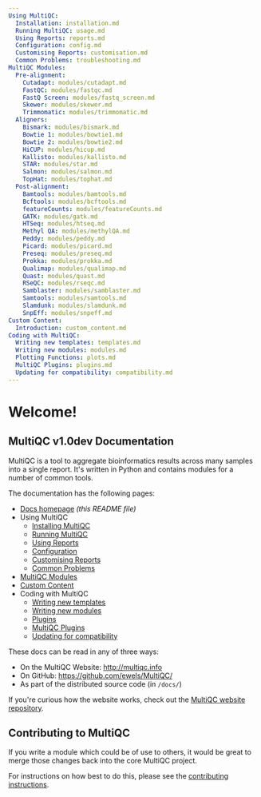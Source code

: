 ```yaml
---
Using MultiQC:
  Installation: installation.md
  Running MultiQC: usage.md
  Using Reports: reports.md
  Configuration: config.md
  Customising Reports: customisation.md
  Common Problems: troubleshooting.md
MultiQC Modules:
  Pre-alignment:
    Cutadapt: modules/cutadapt.md
    FastQC: modules/fastqc.md
    FastQ Screen: modules/fastq_screen.md
    Skewer: modules/skewer.md
    Trimmomatic: modules/trimmomatic.md
  Aligners:
    Bismark: modules/bismark.md
    Bowtie 1: modules/bowtie1.md
    Bowtie 2: modules/bowtie2.md
    HiCUP: modules/hicup.md
    Kallisto: modules/kallisto.md
    STAR: modules/star.md
    Salmon: modules/salmon.md
    TopHat: modules/tophat.md
  Post-alignment:
    Bamtools: modules/bamtools.md
    Bcftools: modules/bcftools.md
    featureCounts: modules/featureCounts.md
    GATK: modules/gatk.md
    HTSeq: modules/htseq.md
    Methyl QA: modules/methylQA.md
    Peddy: modules/peddy.md
    Picard: modules/picard.md
    Preseq: modules/preseq.md
    Prokka: modules/prokka.md
    Qualimap: modules/qualimap.md
    Quast: modules/quast.md
    RSeQC: modules/rseqc.md
    Samblaster: modules/samblaster.md
    Samtools: modules/samtools.md
    Slamdunk: modules/slamdunk.md
    SnpEff: modules/snpeff.md
Custom Content:
  Introduction: custom_content.md
Coding with MultiQC:
  Writing new templates: templates.md
  Writing new modules: modules.md
  Plotting Functions: plots.md
  MultiQC Plugins: plugins.md
  Updating for compatibility: compatibility.md
---
```


# Welcome!

## MultiQC v1.0dev Documentation

MultiQC is a tool to aggregate bioinformatics results across many samples
into a single report. It's written in Python and contains modules for a number
of common tools.

The documentation has the following pages:

 - [Docs homepage](README.md) _(this README file)_
 - Using MultiQC
   - [Installing MultiQC](installation.md)
   - [Running MultiQC](usage.md)
   - [Using Reports](reports.md)
   - [Configuration](config.md)
   - [Customising Reports](customisation.md)
   - [Common Problems](troubleshooting.md)
 - [MultiQC Modules](modules/)
 - [Custom Content](custom_content.md)
 - Coding with MultiQC
   - [Writing new templates](templates.md)
   - [Writing new modules](modules.md)
   - [Plugins](plugins.md)
   - [MultiQC Plugins](plugins.md)
   - [Updating for compatibility](compatibility.md)

These docs can be read in any of three ways:
 - On the MultiQC Website: http://multiqc.info
 - On GitHub: https://github.com/ewels/MultiQC/
 - As part of the distributed source code (in `/docs/`)
 
If you're curious how the website works, check out the
[MultiQC website repository](https://github.com/ewels/MultiQC_website).

## Contributing to MultiQC

If you write a module which could be of use to others, it would be great to
merge those changes back into the core MultiQC project.

For instructions on how best to do this, please see the
[contributing instructions](https://github.com/ewels/MultiQC/blob/master/.github/CONTRIBUTING.md).
